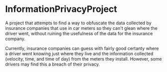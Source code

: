 InformationPrivacyProject
=========================

A project that attempts to find a way to obfuscate the data collected by insurance companies that use in 
car meters so they can't glean where the driver went, without ruining the usefulness of the data for the
insurance company.

Currently, insurance companies can guess with fairly good certanty where a driver went knowing just where they live
and the information collected (velocity, time, and time of day) from the meters they install. However, some
drivers may find this a breach of their privacy.
